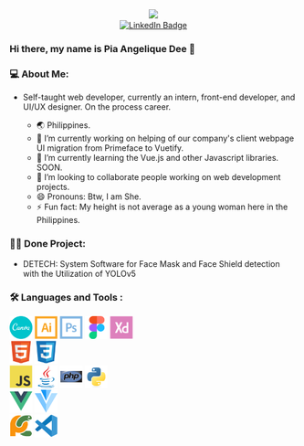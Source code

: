 
<div align="center">
    <img src="https://media.giphy.com/media/Ll22OhMLAlVDb8UQWe/giphy.gif" width="300">
</div>

<div align="center">
  <a href="https://www.linkedin.com/in/pia-angelique-dee-a21a1a190/">
    <img src="https://img.shields.io/badge/LinkedIn-blue?style=for-the-badge&logo=linkedin&logoColor=white" alt="LinkedIn Badge"/>
  </a>
</div>


  
### Hi there, my name is Pia Angelique Dee 👋

### 💻 About Me:
- Self-taught web developer, currently an intern, front-end developer, and UI/UX designer. On the process career.

  - 🌏 Philippines. 
  - 🔭 I’m currently working on helping of our company's client webpage UI migration from Primeface to Vuetify.
  - 🌱 I’m currently learning the Vue.js and other Javascript libraries. SOON.
  - 👯 I’m looking to collaborate people working on web development projects.
  - 😄 Pronouns: Btw, I am She.
  - ⚡ Fun fact: My height is not average as a young woman here in the Philippines.

### 👨‍💻 Done Project:
 - DETECH: System Software for Face Mask and Face Shield detection with the Utilization of YOLOv5

### :hammer_and_wrench: Languages and Tools :

<div>
    <img src="https://github.com/devicons/devicon/blob/master/icons/canva/canva-original.svg" width="40"/>
    <img src="https://github.com/devicons/devicon/blob/master/icons/illustrator/illustrator-line.svg" width="40"/>
    <img src="https://github.com/devicons/devicon/blob/master/icons/photoshop/photoshop-line.svg" width="40"/>
    <img src="https://github.com/devicons/devicon/blob/master/icons/figma/figma-original.svg" width="40"/>
    <img src="https://github.com/devicons/devicon/blob/master/icons/xd/xd-plain.svg" width="40"/>
    <br>
    <img src="https://github.com/devicons/devicon/blob/master/icons/html5/html5-original.svg" width="40"/>
    <img src="https://github.com/devicons/devicon/blob/master/icons/css3/css3-original.svg" width="40"/>
    <br>
    <img src="https://github.com/devicons/devicon/blob/master/icons/javascript/javascript-original.svg" width="40"/>
    <img src="https://github.com/devicons/devicon/blob/master/icons/java/java-original.svg" width="40"/>
    <img src="https://github.com/devicons/devicon/blob/master/icons/php/php-original.svg" width="40"/>
    <img src="https://github.com/devicons/devicon/blob/master/icons/python/python-original.svg" width="40"/>
    <br>
    <img src="https://github.com/devicons/devicon/blob/master/icons/vuejs/vuejs-original.svg" width="40"/>
    <img src="https://github.com/devicons/devicon/blob/master/icons/vuetify/vuetify-original.svg" width="40"/>
    <br>
    <img src="https://github.com/devicons/devicon/blob/master/icons/pycharm/pycharm-original.svg" width="40"/>
    <img src="https://github.com/devicons/devicon/blob/master/icons/vscode/vscode-original.svg" width="40"/>
    
    
    
</div>


